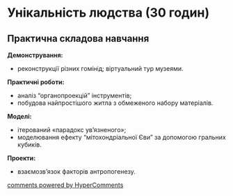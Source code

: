<div id="hypercomments_widget" class="js-hypercomments-widget invisible"></div>

# Унікальність людства  (30 годин)

## Практична складова навчання


<p><b>Демонстрування:</b><br>
<ul>
    <li>реконструкції різних гомінід; віртуальний тур музеями.</li>
</ul></p>
<p><b>Практичні роботи:</b><br>
<ul>
    <li>аналіз “органопроекцій” інструментів;</li>
    <li>побудова найпростішого житла з обмеженого набору матеріалів.</li>
</ul></p>
<p><b>Моделі:</b><br>
<ul>
    <li>ітерований «парадокс ув’язненого»;</li>
    <li>моделювання ефекту “мітохондріальної Єви” за допомогою гральних кубиків.</li>
</ul></p>
<p><b>Проекти:</b><br>
<ul>
    <li>взаємозв’язок факторів антропогенезу.</li>
</ul></p>



<div class="js-hypercomments-container">
<a href="http://hypercomments.com" class="hc-link" title="comments widget">comments powered by HyperComments</a>
</div>